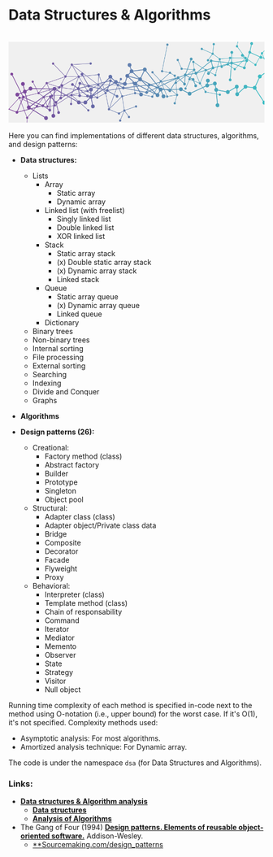 # Data Structures & Algorithms

<br>![example image](https://raw.githubusercontent.com/AnselmoGPP/Algorithms/master/more/algo.png)

Here you can find implementations of different data structures, algorithms, and design patterns:

- **Data structures:**
  - Lists
    - Array
      - Static array
      - Dynamic array
    - Linked list (with freelist)
      - Singly linked list
      - Double linked list
      - XOR linked list
    - Stack
      - Static array stack
      - (x) Double static array stack
      - (x) Dynamic array stack
      - Linked stack
    - Queue
      - Static array queue
      - (x) Dynamic array queue
      - Linked queue
    - Dictionary
  - Binary trees
  - Non-binary trees
  - Internal sorting
  - File processing
  - External sorting
  - Searching
  - Indexing
  - Divide and Conquer
  - Graphs

- **Algorithms**

- **Design patterns (26):**
  - Creational:
    - Factory method (class)
    - Abstract factory
    - Builder
    - Prototype
    - Singleton
    - Object pool
  - Structural:
    - Adapter class (class)
    - Adapter object/Private class data
    - Bridge
    - Composite
    - Decorator
    - Facade
    - Flyweight
    - Proxy
  - Behavioral:
    - Interpreter (class)
    - Template method (class)
    - Chain of responsability
    - Command
    - Iterator
    - Mediator
    - Memento
    - Observer
    - State
    - Strategy
    - Visitor
    - Null object

Running time complexity of each method is specified in-code next to the method using O-notation (i.e., upper bound) for the worst case. If it's O(1), it's not specified. Complexity methods used:

- Asymptotic analysis: For most algorithms.
- Amortized analysis technique: For Dynamic array.

The code is under the namespace `dsa` (for Data Structures and Algorithms).

<h3>Links:</h3>

- [**Data structures & Algorithm analysis**](https://people.cs.vt.edu/shaffer/Book/JAVA3e20130328.pdf)
  - [**Data structures**](https://sciencesoftcode.wordpress.com/2021/01/28/data-structures/)
  - [**Analysis of Algorithms**](https://sciencesoftcode.wordpress.com/2021/04/15/analysis-of-algorithms/)
- The Gang of Four (1994) [**Design patterns. Elements of reusable object-oriented software.**](https://en.wikipedia.org/wiki/Design_Patterns) Addison-Wesley.
  - [**Sourcemaking.com/design_patterns](https://sourcemaking.com/design_patterns)